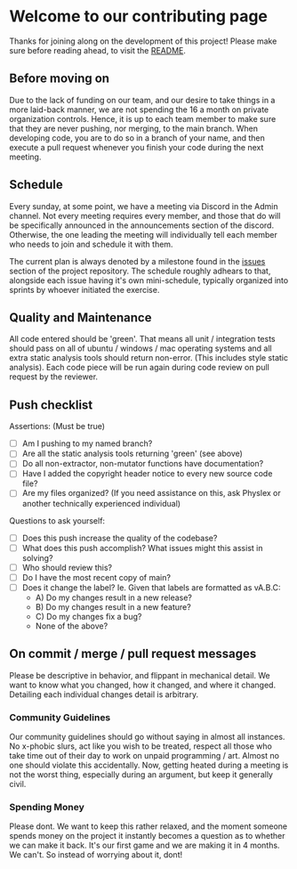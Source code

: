 # Welcome to our contributing page
Thanks for joining along on the development of this project! Please make sure before reading ahead, to visit the [README](https://github.com/Physlex/UnnamedProject/blob/main/docs/README.md).

## Before moving on
Due to the lack of funding on our team, and our desire to take things in a more laid-back manner, we are not spending the 16 a month on private organization controls. Hence, it is up to each team member to make sure that they are never pushing, nor merging, to the main branch. When developing code, you are to do so in a branch of your name, and then execute a pull request whenever you finish your code during the next meeting.

## Schedule
Every sunday, at some point, we have a meeting via Discord in the Admin channel. Not every meeting requires every member, and those that do will be specifically announced in the announcements section of the discord. Otherwise, the one leading the meeting will individually tell each member who needs to join and schedule it with them.

The current plan is always denoted by a milestone found in the [issues](https://github.com/Physlex/UnnamedProject/issues) section of the project repository. The schedule roughly adhears to that, alongside each issue having it's own mini-schedule, typically organized into sprints by whoever initiated the exercise.

## Quality and Maintenance
All code entered should be 'green'. That means all unit / integration tests should pass on all of ubuntu / windows / mac operating systems and all extra static analysis tools should return non-error. (This includes style static analysis). Each code piece will be run again during code review on pull request by the reviewer. 

## Push checklist
Assertions: (Must be true)
- [ ] Am I pushing to my named branch?
- [ ] Are all the static analysis tools returning 'green' (see above)
- [ ] Do all non-extractor, non-mutator functions have documentation?
- [ ] Have I added the copyright header notice to every new source code file?
- [ ] Are my files organized? (If you need assistance on this, ask Physlex or another technically experienced individual)

Questions to ask yourself:
- [ ] Does this push increase the quality of the codebase?
- [ ] What does this push accomplish? What issues might this assist in solving?
- [ ] Who should review this?
- [ ] Do I have the most recent copy of main?
- [ ] Does it change the label? Ie. Given that labels are formatted as vA.B.C:
    - A) Do my changes result in a new release?
    - B) Do my changes result in a new feature?
    - C) Do my changes fix a bug?
    - None of the above?

## On commit / merge / pull request messages
Please be descriptive in behavior, and flippant in mechanical detail. We want to know what you changed, how it changed, and where it changed. Detailing each individual changes detail is arbitrary.

### Community Guidelines
Our community guidelines should go without saying in almost all instances. No x-phobic slurs, act like you wish to be treated, respect all those who take time out of their day to work on unpaid programming / art. Almost no one should violate this accidentally. Now, getting heated during a meeting is not the worst thing, especially during an argument, but keep it generally civil.

### Spending Money
Please dont. We want to keep this rather relaxed, and the moment someone spends money on the project it instantly becomes a question as to whether we can make it back. It's our first game and we are making it in 4 months. We can't. So instead of worrying about it, dont!
